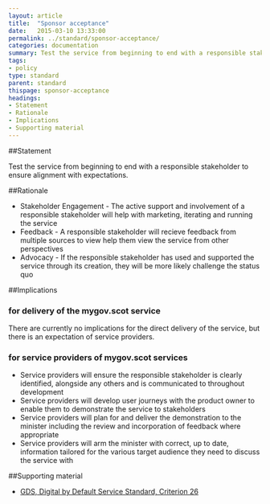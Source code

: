 ```yaml
---
layout: article
title:  "Sponsor acceptance"
date:   2015-03-10 13:33:00
permalink: ../standard/sponsor-acceptance/ 
categories: documentation
summary: Test the service from beginning to end with a responsible stakeholder to ensure alignment with expectations.
tags: 
- policy
type: standard
parent: standard
thispage: sponsor-acceptance
headings:
- Statement
- Rationale
- Implications
- Supporting material
---
```


##Statement

Test the service from beginning to end with a responsible stakeholder to ensure alignment with expectations.

##Rationale

* Stakeholder Engagement - The active support and involvement of a responsible stakeholder will help with marketing, iterating and running the service
* Feedback - A responsible stakeholder will recieve feedback from multiple sources to view help them view the service from other perspectives
* Advocacy - If the responsible stakeholder has used and supported the service through its creation, they will be more likely challenge the status quo

##Implications

### for delivery of the mygov.scot service
There are currently no implications for the direct delivery of the service, but there is an expectation of service providers.

### for service providers of mygov.scot services

* Service providers will ensure the responsible stakeholder is clearly identified, alongside any others and is communicated to throughout development
* Service providers will develop user journeys with the product owner to enable them to demonstrate the service to stakeholders
* Service providers will plan for and deliver the demonstration to the minister including the review and incorporation of feedback where appropriate
* Service providers will arm the minister with correct, up to date, information tailored for the various target audience they need to discuss the service with

##Supporting material

- [GDS, Digital by Default Service Standard, Criterion 26](https://www.gov.uk/service-manual/digital-by-default#criterion-26)
